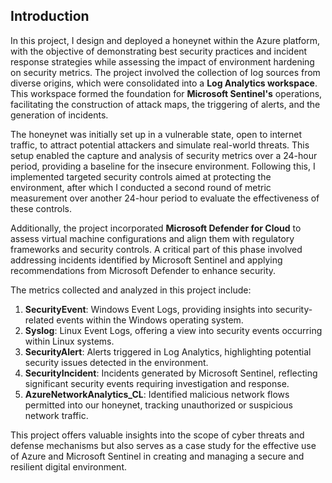 ## Introduction

In this project, I design and deployed a honeynet within the Azure platform, with the objective of demonstrating best security practices and incident response strategies while assessing the impact of environment hardening on security metrics. The project involved the collection of log sources from diverse origins, which were consolidated into a **Log Analytics workspace**. This workspace formed the foundation for **Microsoft Sentinel's** operations, facilitating the construction of attack maps, the triggering of alerts, and the generation of incidents.

The honeynet was initially set up in a vulnerable state, open to internet traffic, to attract potential attackers and simulate real-world threats. This setup enabled the capture and analysis of security metrics over a 24-hour period, providing a baseline for the insecure environment. Following this, I implemented targeted security controls aimed at protecting the environment, after which I conducted a second round of metric measurement over another 24-hour period to evaluate the effectiveness of these controls.

Additionally, the project incorporated **Microsoft Defender for Cloud** to assess virtual machine configurations and align them with regulatory frameworks and security controls. A critical part of this phase involved addressing incidents identified by Microsoft Sentinel and applying recommendations from Microsoft Defender to enhance security.

The metrics collected and analyzed in this project include:

1. **SecurityEvent**: Windows Event Logs, providing insights into security-related events within the Windows operating system.
2. **Syslog**: Linux Event Logs, offering a view into security events occurring within Linux systems.
3. **SecurityAlert**: Alerts triggered in Log Analytics, highlighting potential security issues detected in the environment.
4. **SecurityIncident**: Incidents generated by Microsoft Sentinel, reflecting significant security events requiring investigation and response.
5. **AzureNetworkAnalytics_CL**: Identified malicious network flows permitted into our honeynet, tracking unauthorized or suspicious network traffic.

This project offers valuable insights into the scope of cyber threats and defense mechanisms but also serves as a case study for the effective use of Azure and Microsoft Sentinel in creating and managing a secure and resilient digital environment.
